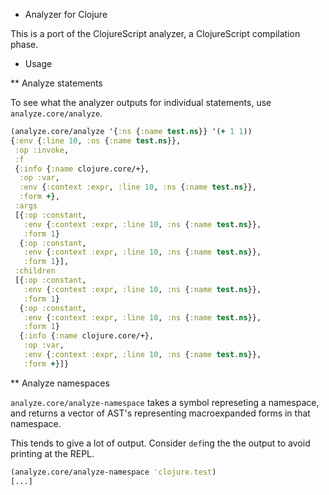 * Analyzer for Clojure

This is a port of the ClojureScript analyzer, a ClojureScript compilation phase.

* Usage

** Analyze statements

To see what the analyzer outputs for individual statements, use `analyze.core/analyze`.

```clojure
(analyze.core/analyze '{:ns {:name test.ns}} '(+ 1 1))
{:env {:line 10, :ns {:name test.ns}},
 :op :invoke,
 :f
 {:info {:name clojure.core/+},
  :op :var,
  :env {:context :expr, :line 10, :ns {:name test.ns}},
  :form +},
 :args
 [{:op :constant,
   :env {:context :expr, :line 10, :ns {:name test.ns}},
   :form 1}
  {:op :constant,
   :env {:context :expr, :line 10, :ns {:name test.ns}},
   :form 1}],
 :children
 [{:op :constant,
   :env {:context :expr, :line 10, :ns {:name test.ns}},
   :form 1}
  {:op :constant,
   :env {:context :expr, :line 10, :ns {:name test.ns}},
   :form 1}
  {:info {:name clojure.core/+},
   :op :var,
   :env {:context :expr, :line 10, :ns {:name test.ns}},
   :form +}]}
```

** Analyze namespaces

`analyze.core/analyze-namespace` takes a symbol represeting a namespace, and returns a vector of AST's representing macroexpanded
forms in that namespace.

This tends to give a lot of output. Consider `def`ing the the output to avoid printing at the REPL.

```clojure
(analyze.core/analyze-namespace 'clojure.test)
[...]
```
